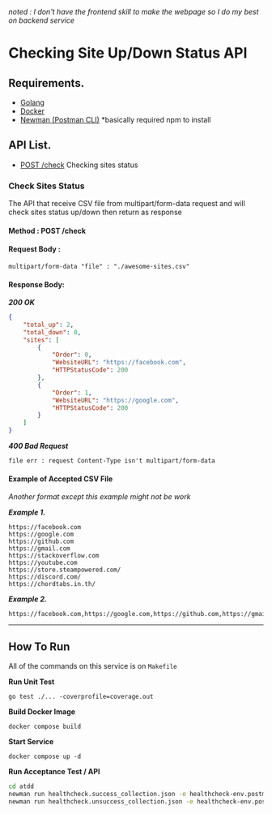 *noted : I don't have the frontend skill to make the webpage so I do my best on backend service*

# Checking Site Up/Down Status API

## Requirements.

- [Golang](https://go.dev/)
- [Docker](https://www.docker.com/)
- [Newman (Postman CLI)](https://www.npmjs.com/package/newman) *basically required npm to install

## API List.
-  [POST /check](#check-sites-status) Checking sites status

### Check Sites Status
The API that receive CSV file from multipart/form-data request and will check sites status up/down then return as response

#### Method : POST /check
#### Request Body :

`multipart/form-data
"file" : "./awesome-sites.csv"
`

#### Response Body:
***200 OK***
```json
{
    "total_up": 2,
    "total_down": 0,
    "sites": [
        {
            "Order": 0,
            "WebsiteURL": "https://facebook.com",
            "HTTPStatusCode": 200
        },
        {
            "Order": 1,
            "WebsiteURL": "https://google.com",
            "HTTPStatusCode": 200
        }
    ]
}
```
***400 Bad Request***
```
file err : request Content-Type isn't multipart/form-data
```

#### Example of Accepted CSV File

*Another format except this example might not be work*

***Example 1.***
```csv
https://facebook.com  
https://google.com  
https://github.com  
https://gmail.com  
https://stackoverflow.com  
https://youtube.com  
https://store.steampowered.com/  
https://discord.com/  
https://chordtabs.in.th/
```
***Example 2.***
```csv
https://facebook.com,https://google.com,https://github.com,https://gmail.com,https://stackoverflow.com,https://youtube.com,https://store.steampowered.com/,https://discord.com/,https://chordtabs.in.th/
```
---
## How To Run
All of the commands on this service is on `Makefile`

**Run Unit Test**

`
go test ./... -coverprofile=coverage.out
`

**Build Docker Image**

`
docker compose build
`

**Start Service**

`
docker compose up -d
`

**Run Acceptance Test / API**
```bash
cd atdd
newman run healthcheck.success_collection.json -e healthcheck-env.postman_environment.json -d healthcheck.data_success.json  
newman run healthcheck.unsuccess_collection.json -e healthcheck-env.postman_environment.json -d healthcheck.data_unsuccess.json
```